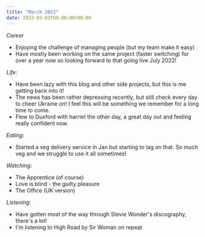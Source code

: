 ```yaml
---
title: "March 2022"
date: 2022-03-03T09:00:00+00:00
---
```



*Career*

- Enjoying the challenge of managing people (but my team make it easy)
- Have mostly been working on the same project (faster switching) for over a year now so looking forward to that going live July 2022!


*Life*:

- Have been lazy with this blog and other side projects, but this is me getting back into it!
- The news has been rather depressing recently, but still check every day to cheer Ukraine on! I feel this will be something we remember for a long time to come.
- Flew to Duxford with harriet the other day, a great day out and feeling really confident now.


*Eating*: 

- Started a veg delivery service in Jan but starting to lag on that. So much veg and we struggle to use it all sometimes!


*Watching*: 

- The Apprentice (of course)
- Love is blind - the guilty pleasure
- The Office (UK version)


*Listening*: 

- Have gotten most of the way through Stevie Wonder's discography, there's a lot!
- I'm listening to High Road by Sir Woman on repeat
